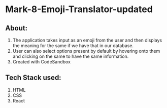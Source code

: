 # Mark-8-Emoji-Translator-updated
## About:
1. The application takes input as an emoji from the user and then displays the meaning for the same if we have that in our database.
2. User can also select options present by default by hovering onto them and clicking on the same to have the same information.
3. Created with CodeSandbox

## Tech Stack used:
1. HTML
2. CSS
3. React

